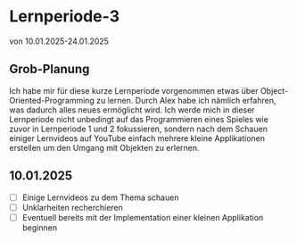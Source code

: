 # Lernperiode-3
von 10.01.2025-24.01.2025
## Grob-Planung
Ich habe mir für diese kurze Lernperiode vorgenommen etwas über Object-Oriented-Programming zu lernen. Durch Alex habe ich nämlich erfahren, was dadurch alles neues ermöglicht wird. Ich werde mich in dieser Lernperiode nicht unbedingt auf das Programmieren eines Spieles wie zuvor in Lernperiode 1 und 2 fokussieren, sondern nach dem Schauen einiger Lernvideos auf YouTube einfach mehrere kleine Applikationen erstellen um den Umgang mit Objekten zu erlernen.
## 10.01.2025
- [ ] Einige Lernvideos zu dem Thema schauen
- [ ] Unklarheiten recherchieren
- [ ] Eventuell bereits mit der Implementation einer kleinen Applikation beginnen

